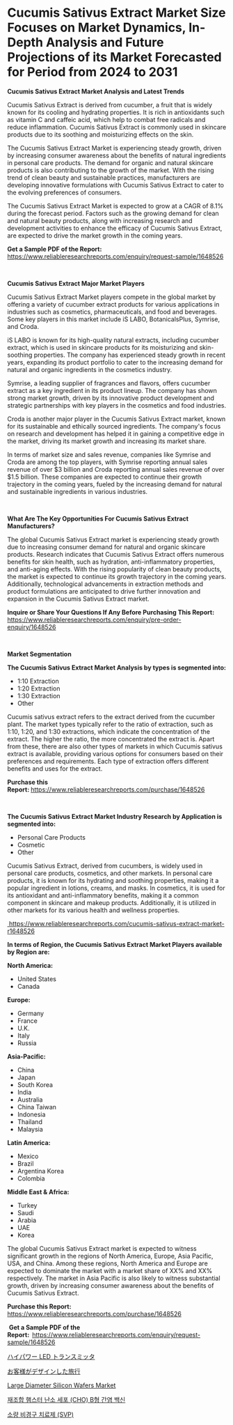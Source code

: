 <p><h1>Cucumis Sativus Extract Market Size Focuses on Market Dynamics, In-Depth Analysis and Future Projections of its Market Forecasted for Period from 2024 to 2031</h1></p><p><strong>Cucumis Sativus Extract Market Analysis and Latest Trends</strong></p>
<p><p>Cucumis Sativus Extract is derived from cucumber, a fruit that is widely known for its cooling and hydrating properties. It is rich in antioxidants such as vitamin C and caffeic acid, which help to combat free radicals and reduce inflammation. Cucumis Sativus Extract is commonly used in skincare products due to its soothing and moisturizing effects on the skin.</p><p>The Cucumis Sativus Extract Market is experiencing steady growth, driven by increasing consumer awareness about the benefits of natural ingredients in personal care products. The demand for organic and natural skincare products is also contributing to the growth of the market. With the rising trend of clean beauty and sustainable practices, manufacturers are developing innovative formulations with Cucumis Sativus Extract to cater to the evolving preferences of consumers.</p><p>The Cucumis Sativus Extract Market is expected to grow at a CAGR of 8.1% during the forecast period. Factors such as the growing demand for clean and natural beauty products, along with increasing research and development activities to enhance the efficacy of Cucumis Sativus Extract, are expected to drive the market growth in the coming years.</p></p>
<p><strong>Get a Sample PDF of the Report:&nbsp;</strong> <a href="https://www.reliableresearchreports.com/enquiry/request-sample/1648526">https://www.reliableresearchreports.com/enquiry/request-sample/1648526</a></p>
<p>&nbsp;</p>
<p><strong>Cucumis Sativus Extract Major Market Players</strong></p>
<p><p>Cucumis Sativus Extract Market players compete in the global market by offering a variety of cucumber extract products for various applications in industries such as cosmetics, pharmaceuticals, and food and beverages. Some key players in this market include iS LABO, BotanicalsPlus, Symrise, and Croda.</p><p>iS LABO is known for its high-quality natural extracts, including cucumber extract, which is used in skincare products for its moisturizing and skin-soothing properties. The company has experienced steady growth in recent years, expanding its product portfolio to cater to the increasing demand for natural and organic ingredients in the cosmetics industry.</p><p>Symrise, a leading supplier of fragrances and flavors, offers cucumber extract as a key ingredient in its product lineup. The company has shown strong market growth, driven by its innovative product development and strategic partnerships with key players in the cosmetics and food industries.</p><p>Croda is another major player in the Cucumis Sativus Extract market, known for its sustainable and ethically sourced ingredients. The company's focus on research and development has helped it in gaining a competitive edge in the market, driving its market growth and increasing its market share.</p><p>In terms of market size and sales revenue, companies like Symrise and Croda are among the top players, with Symrise reporting annual sales revenue of over $3 billion and Croda reporting annual sales revenue of over $1.5 billion. These companies are expected to continue their growth trajectory in the coming years, fueled by the increasing demand for natural and sustainable ingredients in various industries.</p></p>
<p>&nbsp;</p>
<p><strong>What Are The Key Opportunities For Cucumis Sativus Extract Manufacturers?</strong></p>
<p><p>The global Cucumis Sativus Extract market is experiencing steady growth due to increasing consumer demand for natural and organic skincare products. Research indicates that Cucumis Sativus Extract offers numerous benefits for skin health, such as hydration, anti-inflammatory properties, and anti-aging effects. With the rising popularity of clean beauty products, the market is expected to continue its growth trajectory in the coming years. Additionally, technological advancements in extraction methods and product formulations are anticipated to drive further innovation and expansion in the Cucumis Sativus Extract market.</p></p>
<p><strong>Inquire or Share Your Questions If Any Before Purchasing This Report:</strong> <a href="https://www.reliableresearchreports.com/enquiry/pre-order-enquiry/1648526">https://www.reliableresearchreports.com/enquiry/pre-order-enquiry/1648526</a></p>
<p>&nbsp;</p>
<p><strong>Market Segmentation</strong></p>
<p><strong>The Cucumis Sativus Extract Market Analysis by types is segmented into:</strong></p>
<p><ul><li>1:10 Extraction</li><li>1:20 Extraction</li><li>1:30 Extraction</li><li>Other</li></ul></p>
<p><p>Cucumis sativus extract refers to the extract derived from the cucumber plant. The market types typically refer to the ratio of extraction, such as 1:10, 1:20, and 1:30 extractions, which indicate the concentration of the extract. The higher the ratio, the more concentrated the extract is. Apart from these, there are also other types of markets in which Cucumis sativus extract is available, providing various options for consumers based on their preferences and requirements. Each type of extraction offers different benefits and uses for the extract.</p></p>
<p><strong>Purchase this Report:&nbsp;</strong><a href="https://www.reliableresearchreports.com/purchase/1648526">https://www.reliableresearchreports.com/purchase/1648526</a></p>
<p>&nbsp;</p>
<p><strong>The Cucumis Sativus Extract Market Industry Research by Application is segmented into:</strong></p>
<p><ul><li>Personal Care Products</li><li>Cosmetic</li><li>Other</li></ul></p>
<p><p>Cucumis Sativus Extract, derived from cucumbers, is widely used in personal care products, cosmetics, and other markets. In personal care products, it is known for its hydrating and soothing properties, making it a popular ingredient in lotions, creams, and masks. In cosmetics, it is used for its antioxidant and anti-inflammatory benefits, making it a common component in skincare and makeup products. Additionally, it is utilized in other markets for its various health and wellness properties.</p></p>
<p><a href="https://www.reliableresearchreports.com/cucumis-sativus-extract-market-r1648526">&nbsp;https://www.reliableresearchreports.com/cucumis-sativus-extract-market-r1648526</a></p>
<p><strong>In terms of Region, the Cucumis Sativus Extract Market Players available by Region are:</strong></p>
<p>
    <p> <strong> North America: </strong>
        <ul>
            <li>United States</li>
            <li>Canada</li>
        </ul>
        </p> 
    <p> <strong> Europe: </strong>
        <ul>
            <li>Germany</li>
            <li>France</li>
            <li>U.K.</li>
            <li>Italy</li>
            <li>Russia</li>
        </ul>
        </p> 
    <p> <strong> Asia-Pacific: </strong>
        <ul>
            <li>China</li>
            <li>Japan</li>
            <li>South Korea</li>
            <li>India</li>
            <li>Australia</li>
            <li>China Taiwan</li>
            <li>Indonesia</li>
            <li>Thailand</li>
            <li>Malaysia</li>
        </ul>
        </p> 
    <p> <strong> Latin America: </strong>
        <ul>
            <li>Mexico</li>
            <li>Brazil</li>
            <li>Argentina Korea</li>
            <li>Colombia</li>
        </ul>
        </p> 
    <p> <strong> Middle East & Africa: </strong>
        <ul>
            <li>Turkey</li>
            <li>Saudi</li>
            <li>Arabia</li>
            <li>UAE</li>
            <li>Korea</li>
        </ul>
    </p>
    </p>
<p><p>The global Cucumis Sativus Extract market is expected to witness significant growth in the regions of North America, Europe, Asia Pacific, USA, and China. Among these regions, North America and Europe are expected to dominate the market with a market share of XX% and XX% respectively. The market in Asia Pacific is also likely to witness substantial growth, driven by increasing consumer awareness about the benefits of Cucumis Sativus Extract.</p></p>
<p><strong>Purchase this Report: </strong><a href="https://www.reliableresearchreports.com/purchase/1648526">https://www.reliableresearchreports.com/purchase/1648526</a></p>
<p>&nbsp;<strong>Get a Sample PDF of the Report:&nbsp;&nbsp;</strong><a href="https://www.reliableresearchreports.com/enquiry/request-sample/1648526">https://www.reliableresearchreports.com/enquiry/request-sample/1648526</a></p>
<p><strong></strong></p>
<p><p><a href="https://github.com/cnnriuez22368/Market-Research-Report-List-2/blob/main/4552172108808.md">ハイパワー LED トランスミッタ</a></p><p><a href="https://github.com/LeanneBruen2023/Market-Research-Report-List-2/blob/main/7578754108809.md">お客様がデザインした旅行</a></p><p><a href="https://issuu.com/reportprime-2/docs/large-diameter-silicon-wafers-market-size-2030.ppt">Large Diameter Silicon Wafers Market</a></p><p><a href="https://github.com/tasfiyaj85/Market-Research-Report-List-1/blob/main/9969084103710.md">재조합 햄스터 난소 세포 (CHO) B형 간염 백신</a></p><p><a href="https://github.com/AlbertotDouglas44367/Market-Research-Report-List-2/blob/main/5054124103711.md">소량 비경구 치료제 (SVP)</a></p></p>
